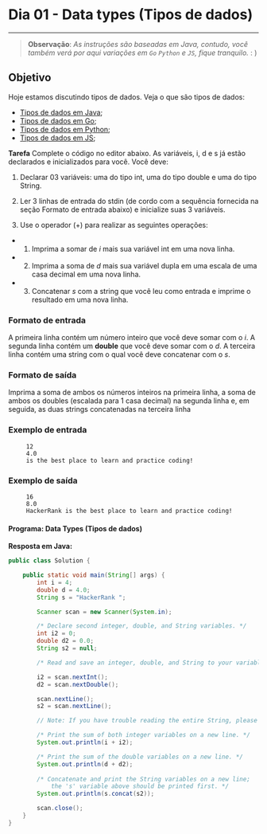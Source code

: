 # Dia 01 - Data types (Tipos de dados)

---

> **Observação**: _As instruções são baseadas em Java, contudo, você também verá por aqui variações em `Go` `Python`
e `JS`, fique tranquilo._ : )

## Objetivo

Hoje estamos discutindo tipos de dados. Veja o que são tipos de dados:
* [Tipos de dados em Java](https://www.javatpoint.com/pt/tipo-de-dado-em-java);
* [Tipos de dados em Go](https://astaxie.gitbooks.io/build-web-application-with-golang/content/pt-br/02.2.html);
* [Tipos de dados em Python](https://pythonacademy.com.br/blog/tipos-de-variaveis-no-python);
* [Tipos de dados em JS](https://ricardo-reis.medium.com/tipos-de-dados-javascript-a1f6f498a7d4);

**Tarefa**
Complete o código no editor abaixo. As variáveis, i, d e s já estão declarados e inicializados para você. Você deve:

1. Declarar 03 variáveis: uma do tipo int, uma do tipo double e uma do tipo String. 
2. Ler 3 linhas de entrada do stdin (de cordo com a sequência fornecida na seção Formato de entrada abaixo) 
e inicialize suas 3 variáveis. 

3. Use o operador (+) para realizar as seguintes operações:
- 1. Imprima a somar de _i_ mais sua variável int em uma nova linha.
- 2. Imprima a soma de _d_ mais sua variável dupla em uma escala de uma casa decimal em uma nova linha.
- 3. Concatenar _s_ com a string que você leu como entrada e imprime o resultado em uma nova linha.

### Formato de entrada

A primeira linha contém um número inteiro que você deve somar com o _i_.
A segunda linha contém um **double** que você deve somar com o _d_.
A terceira linha contém uma string com o qual você deve concatenar com o _s_.

### Formato de saída

Imprima a soma de ambos os números inteiros na primeira linha, 
a soma de ambos os doubles (escalada para 1 casa decimal) na segunda linha e, 
em seguida, as duas strings concatenadas na terceira linha

### Exemplo de entrada

```text
     12
     4.0
     is the best place to learn and practice coding!
```

### Exemplo de saída

```text
     16
     8.0
     HackerRank is the best place to learn and practice coding!
```


#### Programa: Data Types (Tipos de dados)

**Resposta em Java:**
```java
public class Solution {

    public static void main(String[] args) {
        int i = 4;
        double d = 4.0;
        String s = "HackerRank ";

        Scanner scan = new Scanner(System.in);

        /* Declare second integer, double, and String variables. */
        int i2 = 0;
        double d2 = 0.0;
        String s2 = null;

        /* Read and save an integer, double, and String to your variables.*/

        i2 = scan.nextInt();
        d2 = scan.nextDouble();

        scan.nextLine();
        s2 = scan.nextLine();

        // Note: If you have trouble reading the entire String, please go back and review the Tutorial closely.

        /* Print the sum of both integer variables on a new line. */
        System.out.println(i + i2);

        /* Print the sum of the double variables on a new line. */
        System.out.println(d + d2);
        
        /* Concatenate and print the String variables on a new line; 
        	the 's' variable above should be printed first. */
        System.out.println(s.concat(s2));

        scan.close();
    }
}
```